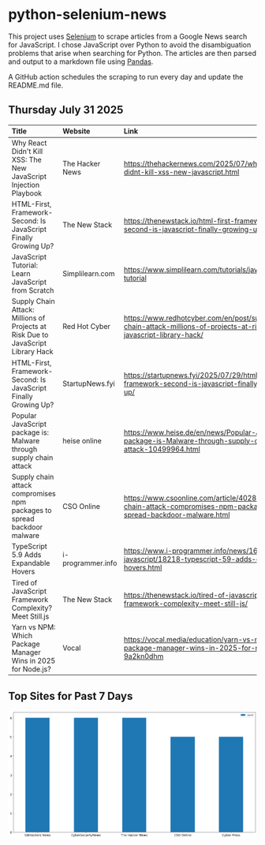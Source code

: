 # python-selenium-news

This project uses [Selenium](https://www.seleniumhq.org/) to scrape articles from a Google News search for JavaScript.
I chose JavaScript over Python to avoid the disambiguation problems that arise when searching for Python.
The articles are then parsed and output to a markdown file using [Pandas](https://pandas.pydata.org/).

A GitHub action schedules the scraping to run every day and update the README.md file.

## Thursday July 31 2025


| Title                                                                            | Website           | Link                                                                                                                   |
|:---------------------------------------------------------------------------------|:------------------|:-----------------------------------------------------------------------------------------------------------------------|
| Why React Didn't Kill XSS: The New JavaScript Injection Playbook                 | The Hacker News   | https://thehackernews.com/2025/07/why-react-didnt-kill-xss-new-javascript.html                                         |
| HTML-First, Framework-Second: Is JavaScript Finally Growing Up?                  | The New Stack     | https://thenewstack.io/html-first-framework-second-is-javascript-finally-growing-up/                                   |
| JavaScript Tutorial: Learn JavaScript from Scratch                               | Simplilearn.com   | https://www.simplilearn.com/tutorials/javascript-tutorial                                                              |
| Supply Chain Attack: Millions of Projects at Risk Due to JavaScript Library Hack | Red Hot Cyber     | https://www.redhotcyber.com/en/post/supply-chain-attack-millions-of-projects-at-risk-due-to-javascript-library-hack/   |
| HTML-First, Framework-Second: Is JavaScript Finally Growing Up?                  | StartupNews.fyi   | https://startupnews.fyi/2025/07/29/html-first-framework-second-is-javascript-finally-growing-up/                       |
| Popular JavaScript package is: Malware through supply chain attack               | heise online      | https://www.heise.de/en/news/Popular-JavaScript-package-is-Malware-through-supply-chain-attack-10499964.html           |
| Supply chain attack compromises npm packages to spread backdoor malware          | CSO Online        | https://www.csoonline.com/article/4028412/supply-chain-attack-compromises-npm-packages-to-spread-backdoor-malware.html |
| TypeScript 5.9 Adds Expandable Hovers                                            | i-programmer.info | https://www.i-programmer.info/news/167-javascript/18218-typescript-59-adds-expandable-hovers.html                      |
| Tired of JavaScript Framework Complexity? Meet Still.js                          | The New Stack     | https://thenewstack.io/tired-of-javascript-framework-complexity-meet-still-js/                                         |
| Yarn vs NPM: Which Package Manager Wins in 2025 for Node.js?                     | Vocal             | https://vocal.media/education/yarn-vs-npm-which-package-manager-wins-in-2025-for-node-js-9a2kn0dhm                     |
## Top Sites for Past 7 Days

![Graph of Top Sites](https://raw.githubusercontent.com/dan-mba/python-selenium-news/main/last-week.png)
